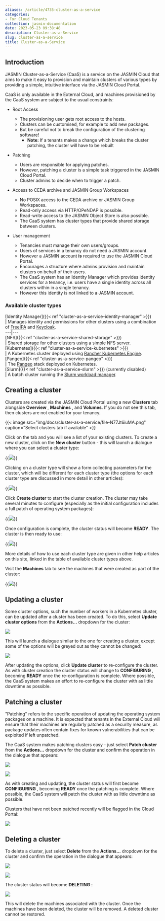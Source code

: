 ```yaml
---
aliases: /article/4735-cluster-as-a-service
categories:
- For Cloud Tenants
collection: jasmin-documentation
date: 2023-05-23 09:38:48
description: Cluster-as-a-Service
slug: cluster-as-a-service
title: Cluster-as-a-Service
---
```


## Introduction

JASMIN Cluster-as-a-Service (CaaS) is a service on the JASMIN Cloud that aims
to make it easy to provision and maintain clusters of various types by
providing a simple, intuitive interface via the JASMIN Cloud Portal.

CaaS is only available in the External Cloud, and machines provisioned by the
CaaS system are subject to the usual constraints:

  * Root Access 
    * The provisioning user gets root access to the hosts.
    * Clusters can be customised, for example to add new packages.
    * But be careful not to break the configuration of the clustering software!
      *  **Note:** If a tenants makes a change which breaks the cluster patching, the cluster will have to be rebuilt
  * Patching 
    * Users are responsible for applying patches. 
    * However, patching a cluster is a simple task triggered in the JASMIN Cloud Portal.
    * Cluster admins to decide when to trigger a patch.
  * Access to CEDA archive and JASMIN Group Workspaces  

    * No POSIX access to the CEDA archive or JASMIN Group Workspaces. 
    * Read-only access via HTTP/OPeNDAP is possible.
    * Read-write access to the JASMIN Object Store is also possible.
    * The CaaS system has cluster types that provide shared storage between clusters.
  * User management  

    * Tenancies must manage their own users/groups.
    * Users of services in a tenancy do not need a JASMIN account.
    * However a JASMIN account **is** required to use the JASMIN Cloud Portal.
    * Encourages a structure where admins provision and maintain clusters on behalf of their users.
    * The CaaS system has an Identity Manager which provides identity services for a tenancy, i.e. users have a single identity across all clusters within in a single tenancy.
    * However this identity is not linked to a JASMIN account.

###  Available cluster types

[Identity Manager]({{< ref "cluster-as-a-service-identity-manager" >}})  
|  Manages identity and permissions for other clusters using a combination of
[FreeIPA](https://www.freeipa.org/page/Main_Page) and
[Keycloak](https://www.keycloak.org/).  
---|---  
[NFS]({{< ref "cluster-as-a-service-shared-storage" >}})  
|  Shared storage for other clusters using a simple NFS server.  
[Kubernetes]({{< ref "cluster-as-a-service-kubernetes" >}})  
|  A Kubernetes cluster deployed using [Rancher Kubernetes
Engine](https://rancher.com/docs/rke/latest/en/).  
[Pangeo]({{< ref "cluster-as-a-service-pangeo" >}})  
|  The [Pangeo](https://pangeo.io/) stack deployed on Kubernetes.  
[Slurm]({{< ref "cluster-as-a-service-slurm" >}}) (currently disabled)  
|  A batch cluster running the [Slurm workload
manager](https://slurm.schedmd.com/).  
  
## Creating a cluster

Clusters are created via the JASMIN Cloud Portal using a new **Clusters** tab
alongside **Overview** , **Machines** , and **Volumes**. If you do not see
this tab, then clusters are not enabled for your tenancy.

{{< image src="img/docs/cluster-as-a-service/file-N77Jt6iuMA.png" caption="Select clusters tab if available" >}}

Click on the tab and you will see a list of your existing clusters. To create
a new cluster, click on the **New cluster** button - this will launch a
dialogue where you can select a cluster type:

{{<image src="img/docs/cluster-as-a-service/file-m8MJKBGWbg.png" caption="Select a cluster type">}}

Clicking on a cluster type will show a form collecting parameters for the
cluster, which will be different for each cluster type (the options for each
cluster type are discussed in more detail in other articles):

{{<image src="img/docs/cluster-as-a-service/file-6zCKxYATJd.png" caption="Specify parameters for new cluster">}}

Click **Create cluster** to start the cluster creation. The cluster may take
several minutes to configure (especially as the initial configuration includes
a full patch of operating system packages):

{{<image src="img/docs/cluster-as-a-service/file-sBQzvCEIP0.png" caption="Create the cluster">}}

Once configuration is complete, the cluster status will become **READY**. The
cluster is then ready to use:

{{<image src="img/docs/cluster-as-a-service/file-FysROPzFxf.png" caption="Cluster in READY status">}}

More details of how to use each cluster type are given in other help articles
on this site, linked in the table of available cluster types above.

Visit the **Machines** tab to see the machines that were created as part of
the cluster:

{{<image src="img/docs/cluster-as-a-service/file-uPRA6pYBcQ.png" caption="List machines created as part of the cluster">}}

## Updating a cluster

Some cluster options, such the number of workers in a Kubernetes cluster, can
be updated after a cluster has been created. To do this, select **Update
cluster options** from the **Actions...** dropdown for the cluster:

![](file-hjbidWNoWg.png)

This will launch a dialogue similar to the one for creating a cluster, except
some of the options will be greyed out as they cannot be changed:

![](file-gov0vLALmy.png)

After updating the options, click **Update cluster** to re-configure the
cluster. As with cluster creation the cluster status will change to
**CONFIGURING** , becoming **READY** once the re-configuration is complete.
Where possible, the CaaS system makes an effort to re-configure the cluster
with as little downtime as possible.

## Patching a cluster

"Patching" refers to the specific operation of updating the operating system
packages on a machine. It is expected that tenants in the External Cloud will
ensure that their machines are regularly patched as a security measure, as
package updates often contain fixes for known vulnerabilities that can be
exploited if left unpatched.

The CaaS system makes patching clusters easy - just select **Patch cluster**
from the **Actions...** dropdown for the cluster and confirm the operation in
the dialogue that appears:

![](file-8UgmxTXHq4.png)

![](file-dUZ0anUR7C.png)

As with creating and updating, the cluster status will first become
**CONFIGURING** , becoming **READY** once the patching is complete. Where
possible, the CaaS system will patch the cluster with as little downtime as
possible.

Clusters that have not been patched recently will be flagged in the Cloud
Portal:

![](file-O49bJXoZzQ.png)

## Deleting a cluster

To delete a cluster, just select **Delete** from the **Actions...** dropdown
for the cluster and confirm the operation in the dialogue that appears:

![](file-YbBzoEzWVV.png)

![](file-90OF1EFAXx.png)

The cluster status will become **DELETING** :

![](file-qxaWljk6Op.png)

This will delete the machines associated with the cluster. Once the machines
have been deleted, the cluster will be removed. A deleted cluster cannot be
restored.



